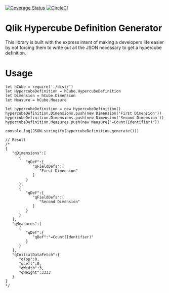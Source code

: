 [![Coverage Status](https://coveralls.io/repos/github/Qlik-Branch/tesseract.js/badge.svg?branch=master)](https://coveralls.io/github/Qlik-Branch/tesseract.js?branch=master)
[![CircleCI](https://circleci.com/gh/Qlik-Branch/tesseract.js.svg?style=svg)](https://circleci.com/gh/Qlik-Branch/tesseract.js)

# Qlik Hypercube Definition Generator

This library is built with the express intent of making a developers life easier by not forcing them to write out all the JSON necessary to get a hypercube definition.

# Usage

```
let hCube = require('./dist/')
let HypercubeDefinition = hCube.HypercubeDefinition
let Dimension = hCube.Dimension
let Measure = hCube.Measure

let hypercubeDefinition = new HypercubeDefinition()
hypercubeDefinition.Dimensions.push(new Dimension('First Dimension'))
hypercubeDefinition.Dimensions.push(new Dimension('Second Dimension'))
hypercubeDefinition.Measures.push(new Measure('=Count(Identifier)'))

console.log(JSON.stringify(hypercubeDefinition.generate()))

// Result
/* 
{  
   "qDimensions":[  
      {  
         "qDef":{  
            "qFieldDefs":[  
               "First Dimension"
            ]
         }
      },
      {  
         "qDef":{  
            "qFieldDefs":[  
               "Second Dimension"
            ]
         }
      }
   ],
   "qMeasures":[  
      {  
         "qDef":{  
            "qDef":"=Count(Identifier)"
         }
      }
   ],
   "qInitialDataFetch":{  
      "qTop":0,
      "qLeft":0,
      "qWidth":3,
      "qHeight":3333
   }
}
*/
```